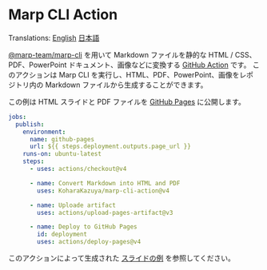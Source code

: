 # Marp CLI Action

Translations: [English](./README.md) [日本語](./README.ja.md)

[@marp-team/marp-cli](https://github.com/marp-team/marp-cli) を用いて Markdown ファイルを静的な HTML / CSS、PDF、PowerPoint ドキュメント、画像などに変換する [GitHub Action](https://docs.github.com/actions) です。
このアクションは Marp CLI を実行し、HTML、PDF、PowerPoint、画像をレポジトリ内の Markdown ファイルから生成することができます。

この例は HTML スライドと PDF ファイルを [GitHub Pages](https://docs.github.com/pages) に公開します。

```yaml
jobs:
  publish:
    environment:
      name: github-pages
      url: ${{ steps.deployment.outputs.page_url }}
    runs-on: ubuntu-latest
    steps:
      - uses: actions/checkout@v4

      - name: Convert Markdown into HTML and PDF
        uses: KoharaKazuya/marp-cli-action@v4

      - name: Uploade artifact
        uses: actions/upload-pages-artifact@v3

      - name: Deploy to GitHub Pages
        id: deployment
        uses: actions/deploy-pages@v4
```

このアクションによって生成された [スライドの例](https://koharakazuya.github.io/marp-cli-action/ja/about-marp-cli-action.html) を参照してください。
